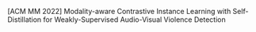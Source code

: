 [ACM MM 2022] Modality-aware Contrastive Instance Learning with Self-Distillation for Weakly-Supervised Audio-Visual Violence Detection